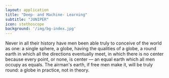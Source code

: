```yaml
---
layout: application
title: "Deep- and Machine- Learning"
subtitle: "JUNIPER"
icon: stethoscope
background: '/img/bg-index.jpg'
---
```


  <p>Never in all their history have men been able truly to conceive of the world as one: a single sphere, a globe, having the qualities of a globe, a round earth in which all the directions eventually meet, in which there is no center because every point, or none, is center — an equal earth which all men occupy as equals. The airman's earth, if free men make it, will be truly round: a globe in practice, not in theory.</p>  
